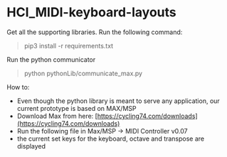 # HCI_MIDI-keyboard-layouts
 
Get all the supporting libraries. Run the following command:
> pip3 install -r requirements.txt

Run the python communicator 
> python pythonLib/communicate_max.py

How to:
- Even though the python library is meant to serve any application, our current prototype is based on MAX/MSP
- Download Max from here: [https://cycling74.com/downloads](https://cycling74.com/downloads)
- Run the following file in Max/MSP -> MIDI Controller v0.07
- the current set keys for the keyboard, octave and transpose are displayed